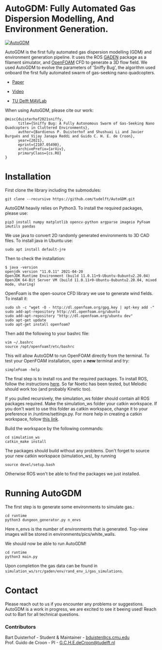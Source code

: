 # AutoGDM: Fully Automated Gas Dispersion Modelling, And Environment Generation.

[![AutoGDM](autogdm.png)](https://www.youtube.com/watch?v=ipoG9ExczbE)


AutoGDM is the first fully automated gas dispersion modelling (GDM) and environment generation pipeline. It uses the ROS [GADEN](https://github.com/MAPIRlab/gaden) package as a filament simulator, and [OpenFOAM](https://www.openfoam.com/) CFD to generate a 3D flow field. We used AutoGDM to evolve the parameters of 'Sniffy Bug', the algorithm used onboard the first fully automated swarm of gas-seeking nano quadcopters.

 - [Paper](https://arxiv.org/abs/2107.05490)
  
 -  [Video](https://www.youtube.com/watch?v=hj_SBSpK5qg) 

 -   [TU Delft MAVLab](https://mavlab.tudelft.nl/)

When using AutoGDM, please cite our work:
```
@misc{duisterhof2021sniffy,
      title={Sniffy Bug: A Fully Autonomous Swarm of Gas-Seeking Nano Quadcopters in Cluttered Environments}, 
      author={Bardienus P. Duisterhof and Shushuai Li and Javier Burgués and Vijay Janapa Reddi and Guido C. H. E. de Croon},
      year={2021},
      eprint={2107.05490},
      archivePrefix={arXiv},
      primaryClass={cs.RO}
}
```

# Installation

First clone the library including the submodules:

```
git clone --recursive https://github.com/tudelft/AutoGDM.git
```


AutoGDM heavily relies on Python3. To install the required packages, please use:
```
pip3 install numpy matplotlib opencv-python argparse imageio PyFoam imutils pandas
```
We use java to convert 2D randomly generated environments to 3D CAD files. To install java in Ubuntu use:

```
sudo apt install default-jre
```
Then to check the installation:
```
$ java -version
openjdk version "11.0.11" 2021-04-20
OpenJDK Runtime Environment (build 11.0.11+9-Ubuntu-0ubuntu2.20.04)
OpenJDK 64-Bit Server VM (build 11.0.11+9-Ubuntu-0ubuntu2.20.04, mixed mode, sharing)
```

OpenFoam is the open-source CFD library we use to generate wind fields. To install it:

```
sudo sh -c "wget -O - http://dl.openfoam.org/gpg.key | apt-key add -"
sudo add-apt-repository http://dl.openfoam.org/ubuntu
sudo add-apt-repository "http://dl.openfoam.org/ubuntu dev"
sudo apt-get update
sudo apt-get install openfoam7
```
Then add the following to your bashrc file:
```
vim ~/.bashrc
source /opt/openfoam7/etc/bashrc
```
This will allow AutoGDM to run OpenFOAM directly from the terminal. To test your OpenFOAM installation, open a **new** terminal and try:
```
simpleFoam -help
```
The final step is to install ros and the required packages. To install ROS, follow the instructions [here](http://wiki.ros.org/ROS/Installation). So far Noetic has been tested, but Melodic should work too (and probably Kinetic too).  

If you pulled recursively, the simulation_ws folder should contain all ROS packages required. Make the simulation_ws folder your catkin workspace. If you don't want to use this folder as catkin workspace, change it to your preference in /runtime/settings.py. For more help in creating a catkin workspace, follow [this link](http://wiki.ros.org/catkin/Tutorials/create_a_workspace). 

Build the workspace by the following commands:
```
cd simulation_ws
catkin_make install
```
The packages should build without any problems. Don't forget to source your new catkin workspace (simulation_ws), by running
```
source devel/setup.bash
```
Otherwise ROS won't be able to find the packages we just installed. 

# Running AutoGDM

The first step is to generate some environments to simulate gas.:

```
cd runtime
python3 dungeon_generator.py n_envs
```
Here n_envs is the number of environments that is generated. Top-view images will be stored in environments/pics/white_walls.

We should now be able to run AutoGDM!

```
cd runtime
python3 main.py
```
Upon completion the gas data can be found in `simulation_ws/src/gaden/env/rand_env_i/gas_simulations`.


# Contact

Please reach out to us if you encounter any problems or suggestions. AutoGDM is a work in progress, we are excited to see it beeing used! Reach out to Bart for all technical questions.

### Contributors
Bart Duisterhof - Student & Maintainer - bduister@cs.cmu.edu <br />
Prof. Guido de Croon - PI - G.C.H.E.deCroon@tudelft.nl
